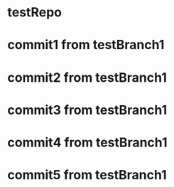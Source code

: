 # testRepo

# commit1 from testBranch1

# commit2 from testBranch1

# commit3 from testBranch1

# commit4 from testBranch1

# commit5 from testBranch1